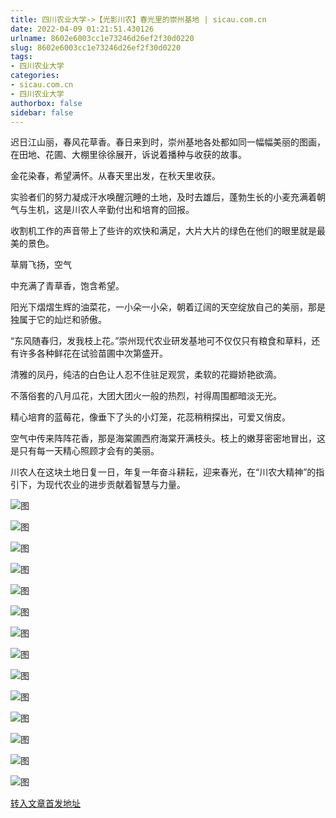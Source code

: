 ```yaml
---
title: 四川农业大学->【光影川农】春光里的崇州基地 | sicau.com.cn
date: 2022-04-09 01:21:51.430126
urlname: 8602e6003cc1e73246d26ef2f30d0220
slug: 8602e6003cc1e73246d26ef2f30d0220
tags: 
- 四川农业大学
categories:
- sicau.com.cn
- 四川农业大学
authorbox: false
sidebar: false
---
```

迟日江山丽，春风花草香。春日来到时，崇州基地各处都如同一幅幅美丽的图画，在田地、花圃、大棚里徐徐展开，诉说着播种与收获的故事。

金花染春，希望满怀。从春天里出发，在秋天里收获。

实验者们的努力凝成汗水唤醒沉睡的土地，及时去雄后，蓬勃生长的小麦充满着朝气与生机，这是川农人辛勤付出和培育的回报。

收割机工作的声音带上了些许的欢快和满足，大片大片的绿色在他们的眼里就是最美的景色。

草屑飞扬，空气
<!--more-->
中充满了青草香，饱含希望。

阳光下熠熠生辉的油菜花，一小朵一小朵，朝着辽阔的天空绽放自己的美丽，那是独属于它的灿烂和骄傲。

“东风随春归，发我枝上花。”崇州现代农业研发基地可不仅仅只有粮食和草料，还有许多各种鲜花在试验苗圃中次第盛开。

清雅的凤丹，纯洁的白色让人忍不住驻足观赏，柔软的花瓣娇艳欲滴。

不落俗套的八月瓜花，大团大团火一般的热烈，衬得周围都暗淡无光。

精心培育的蓝莓花，像垂下了头的小灯笼，花蕊稍稍探出，可爱又俏皮。

空气中传来阵阵花香，那是海棠圃西府海棠开满枝头。枝上的嫩芽密密地冒出，这是只有每一天精心照顾才会有的美丽。

川农人在这块土地日复一日，年复一年奋斗耕耘，迎来春光，在“川农大精神”的指引下，为现代农业的进步贡献着智慧与力量。

![图](https://news.sicau.edu.cn/__local/2/7F/96/E62455F23D075D93C58F3A6026D_868381F5_1FB86.jpg)

![图](https://news.sicau.edu.cn/__local/6/B4/0B/38201C3DF914C5D7850115F8A1C_E71D53E9_1C657.jpg)

![图](https://news.sicau.edu.cn/__local/B/FA/D9/F5FD599559B91E9C4DD4A811830_581D9913_1C206.jpg)

![图](https://news.sicau.edu.cn/__local/7/09/02/402EE0930CA10499EB83F36F823_5BF66A5D_2EFD8.jpg)

![图](https://news.sicau.edu.cn/__local/2/36/6F/99BE002D56E889DA509108B3700_C80C8615_2DB76.jpg)

![图](https://news.sicau.edu.cn/__local/8/1C/33/6A7936E000A731FC6B311146E57_FA8BF151_1C9BE.jpg)

![图](https://news.sicau.edu.cn/__local/4/BC/54/81E303C4F1C9978136F9DD846E8_C34C5699_22E39.jpg)

![图](https://news.sicau.edu.cn/__local/6/B8/15/F88E01FB22D4047EBB18EF2EA8F_0E980B37_3118B.jpg)

![图](https://news.sicau.edu.cn/__local/9/98/33/E574A65E464AD77954C3A6A1F46_2700270F_2B4F1.jpg)

![图](https://news.sicau.edu.cn/__local/7/73/30/B323AC84D3A49596ACE3DEA87DB_42A687F5_3C607.jpg)

![图](https://news.sicau.edu.cn/__local/B/2D/D7/11BC6BCDABDDA7F479BB6C5E2A1_7811943B_25464.jpg)

![图](https://news.sicau.edu.cn/__local/E/5A/73/E50DA33ADECFFF6748C6B9546AB_A3CFE50A_1B515.jpg)

![图](https://news.sicau.edu.cn/__local/7/7F/78/74C491A4CE1F9AF36667EE4F6F2_188A1DE4_221BC.jpg)

![图](https://news.sicau.edu.cn/__local/7/99/0B/449E5BA83055E9EDF0C77AE2BBA_10934796_24D60.jpg)

[转入文章首发地址](https://news.sicau.edu.cn/info/1078/67271.htm)